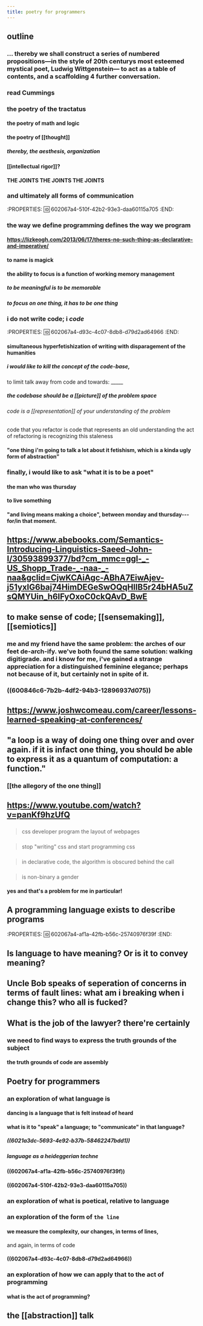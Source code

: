 ```yaml
---
title: poetry for programmers
---
```


## outline
### ... thereby we shall construct a series of numbered propositions—in the style of 20th centurys most esteemed mystical poet, Ludwig Wittgenstein— to act as a table of contents, and a scaffolding 4 further conversation.
### read Cummings
### the poetry of the tractatus
#### the poetry of math and logic
#### the poetry of [[thought]]
##### thereby, the aesthesis, organization
#### [[intellectual rigor]]?
#### THE JOINTS THE JOINTS THE JOINTS
### and ultimately all forms of communication
:PROPERTIES:
:id: 602067a4-510f-42b2-93e3-daa60115a705
:END:
### the way we define programming defines the way we program
#### https://lizkeogh.com/2013/06/17/theres-no-such-thing-as-declarative-and-imperative/
#### to name is magick
#### the ability to focus is a function of working memory management
##### to be meaningful is to be memorable
##### to focus on one thing, it has to be one thing
### i do not write code; i *code*
:PROPERTIES:
:id: 602067a4-d93c-4c07-8db8-d79d2ad64966
:END:
#### simultaneous hyperfetishization of writing with disparagement of the humanities
##### i would like to kill the concept of the code-base, 
to limit talk away from code and towards: _____
##### the codebase should be a [[picture]] of the problem space
###### code is a [[representation]] of your understanding of the problem
code that you refactor is code that represents an old understanding
the act of refactoring is recognizing this staleness
#### "one thing i'm going to talk a lot about it fetishism, which is a kinda ugly form of abstraction"
### finally, i would like to ask "what it is to be a poet"
#### the man who was thursday
#### to live something
#### "and living means making a choice", between monday and thursday---for/in that moment.
## https://www.abebooks.com/Semantics-Introducing-Linguistics-Saeed-John-I/30593899377/bd?cm_mmc=ggl-_-US_Shopp_Trade-_-naa-_-naa&gclid=CjwKCAiAgc-ABhA7EiwAjev-j51yxIG6baj74HimDEGeSwOQqHIlB5r24bHA5uZsQMYUin_h6IFyOxoC0ckQAvD_BwE
## to make sense of code; [[sensemaking]], [[semiotics]]
### me and my friend have the same problem: the arches of our feet de-arch-ify. we've both found the same solution: walking digitigrade. and i know for me, i've gained a strange appreciation for a distinguished feminine elegance; perhaps not because of it, but certainly not in spite of it.
### ((600846c6-7b2b-4df2-94b3-12896937d075))
## https://www.joshwcomeau.com/career/lessons-learned-speaking-at-conferences/
## "a loop is a way of doing one thing over and over again. if it is infact one thing, you should be able to express it as a quantum of computation: a function."
### [[the allegory of the one thing]]
## https://www.youtube.com/watch?v=panKf9hzUfQ
###
> css developer program the layout of webpages
###
> stop "writing" css and start programming css
###
> in declarative code, the algorithm is obscured behind the call
###
> is non-binary a gender
#### yes and that's a problem for me in particular!
## A programming language exists to describe programs
:PROPERTIES:
:id: 602067a4-af1a-42fb-b56c-25740976f39f
:END:
## Is language to have meaning? Or is it to convey meaning?
## Uncle Bob speaks of seperation of concerns in terms of fault lines: what am i breaking when i change this? who all is fucked?
## What is the job of the lawyer? there're certainly
### we need to find ways to express the truth grounds of the subject
#### the truth grounds of code are assembly
## Poetry for programmers
### an exploration of what language is
#### dancing is a language that is felt instead of heard
#### what is it to "speak" a language; to "communicate" in that language?
##### ((6021a3dc-5693-4e92-b37b-58462247bdd1))
##### language as a heideggerian techne
#### ((602067a4-af1a-42fb-b56c-25740976f39f))
#### ((602067a4-510f-42b2-93e3-daa60115a705))
### an exploration of what is poetical, relative to language
### an exploration of the form of `the line`
#### we measure the complexity, our changes, in terms of lines,
and again, in terms of code
#### ((602067a4-d93c-4c07-8db8-d79d2ad64966))
### an exploration of how we can apply that to the act of programming
#### what is the act of programming?
## the [[abstraction]] talk
